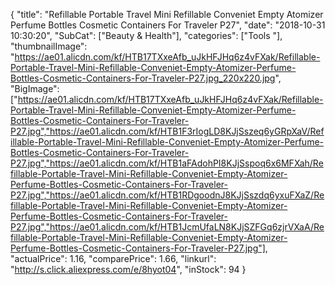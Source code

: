 {
	"title": "Refillable Portable Travel Mini Refillable Conveniet Empty Atomizer Perfume Bottles Cosmetic Containers For Traveler P27",
	"date": "2018-10-31 10:30:20",
	"SubCat": ["Beauty & Health"],
	"categories": ["Tools "],
	"thumbnailImage": "https://ae01.alicdn.com/kf/HTB17TXxeAfb_uJkHFJHq6z4vFXak/Refillable-Portable-Travel-Mini-Refillable-Conveniet-Empty-Atomizer-Perfume-Bottles-Cosmetic-Containers-For-Traveler-P27.jpg_220x220.jpg",
	"BigImage": ["https://ae01.alicdn.com/kf/HTB17TXxeAfb_uJkHFJHq6z4vFXak/Refillable-Portable-Travel-Mini-Refillable-Conveniet-Empty-Atomizer-Perfume-Bottles-Cosmetic-Containers-For-Traveler-P27.jpg","https://ae01.alicdn.com/kf/HTB1F3rIogLD8KJjSszeq6yGRpXaV/Refillable-Portable-Travel-Mini-Refillable-Conveniet-Empty-Atomizer-Perfume-Bottles-Cosmetic-Containers-For-Traveler-P27.jpg","https://ae01.alicdn.com/kf/HTB1aFAdohPI8KJjSspoq6x6MFXah/Refillable-Portable-Travel-Mini-Refillable-Conveniet-Empty-Atomizer-Perfume-Bottles-Cosmetic-Containers-For-Traveler-P27.jpg","https://ae01.alicdn.com/kf/HTB1RDgoodnJ8KJjSszdq6yxuFXaZ/Refillable-Portable-Travel-Mini-Refillable-Conveniet-Empty-Atomizer-Perfume-Bottles-Cosmetic-Containers-For-Traveler-P27.jpg","https://ae01.alicdn.com/kf/HTB1JcmUfaLN8KJjSZFGq6zjrVXaA/Refillable-Portable-Travel-Mini-Refillable-Conveniet-Empty-Atomizer-Perfume-Bottles-Cosmetic-Containers-For-Traveler-P27.jpg"],
	"actualPrice": 1.16,
	"comparePrice": 1.66,
	"linkurl": "http://s.click.aliexpress.com/e/8hyot04",
	"inStock": 94
}
